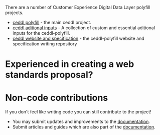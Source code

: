 There are a number of Customer Experience Digital Data Layer polyfill projects.

* [ceddl polyfill](https://github.com/ceddl/ceddl-polyfill) - the main ceddl project.
* [ceddl aditional inputs](https://github.com/ceddl/ceddl-aditional-inputs) - A collection of custom and essential aditional inputs for the ceddl-polyfill.
* [ceddl website and specification](https://github.com/ceddl/ceddl-website-and-spec) - the ceddl-polyfill website and specification writing repository

# Experienced in creating a web standards proposal?


# Non-code contributions

If you don't feel like writing code you can still contribute to the project!

* You may submit updates and improvements to the [documentation](https://github.com/ceddl/ceddl-website-and-spec/docs).
* Submit articles and guides which are also part of the [documentation](https://github.com/ceddl/ceddl-website-and-spec/docs).
